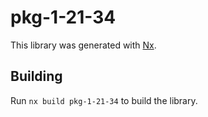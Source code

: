 # pkg-1-21-34

This library was generated with [Nx](https://nx.dev).

## Building

Run `nx build pkg-1-21-34` to build the library.
